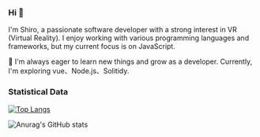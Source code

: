 ### Hi 👋

I'm Shiro, a passionate software developer with a strong interest in VR (Virtual Reality). I enjoy working with various programming languages and frameworks, but my current focus is on JavaScript.  

🌱 I'm always eager to learn new things and grow as a developer. Currently, I'm exploring vue、Node.js、Solitidy.  

### Statistical Data
[![Top Langs](https://github-readme-stats.vercel.app/api/top-langs/?username=MasterOuO&hide_progress=true)](https://github.com/anuraghazra/github-readme-stats)  

![Anurag's GitHub stats](https://github-readme-stats.vercel.app/api?username=MasterOuO&show_icons=true&theme=radical)  


<!--
**MasterOuO/MasterOuO** is a ✨ _special_ ✨ repository because its `README.md` (this file) appears on your GitHub profile.

Here are some ideas to get you started:

- 🔭 I’m currently working on ...
- 🌱 I’m currently learning ...
- 👯 I’m looking to collaborate on ...
- 🤔 I’m looking for help with ...
- 💬 Ask me about ...
- 📫 How to reach me: ...
- 😄 Pronouns: ...
- ⚡ Fun fact: ...
-->
